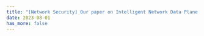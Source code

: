 ```yaml
---
title: "[Network Security] Our paper on Intelligent Network Data Plane wins the USENIX Security 2023 Distinguished Paper Award!"
date: 2023-08-01
has_more: false
---
```

